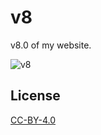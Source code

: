 v8
==

v8.0 of my website.

![v8](http://files.setetres.st/img/v8-desktop.png?v=1&raw=true)

License
-------

[CC-BY-4.0]

[setetres.st]: http://setetres.st
[CC-BY-4.0]: http://creativecommons.org/licenses/by/4.0